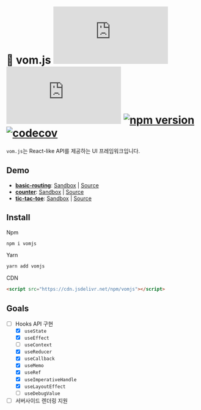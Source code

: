 # :eyes: vom.js [![gzip size](https://img.badgesize.io/https://cdn.jsdelivr.net/npm/vomjs/dist/vom.js?label=gzip&compression=gzip)](https://cdn.jsdelivr.net/npm/vomjs/dist/vom.js) [![brotli size](https://img.badgesize.io/https://cdn.jsdelivr.net/npm/vomjs/dist/vom.js?label=brotli&compression=brotli)](https://cdn.jsdelivr.net/npm/vomjs/dist/vom.js) [![npm version](https://img.shields.io/npm/v/vomjs)](https://npmjs.com/package/vomjs) [![codecov](https://codecov.io/gh/Xvezda/vom.js/branch/main/graph/badge.svg?token=EIU6BZ9MO4)](https://codecov.io/gh/Xvezda/vom.js)

`vom.js`는 React-like API를 제공하는 UI 프레임워크입니다.


## Demo

- [**basic-routing**](https://5ek46.csb.app): [Sandbox](https://codesandbox.io/s/5ek46) | [Source](examples/basic-routing)
- [**counter**](https://g98c9.csb.app): [Sandbox](https://codesandbox.io/s/g98c9) | [Source](examples/counter)
- [**tic-tac-toe**](https://ni9yt.csb.app): [Sandbox](https://codesandbox.io/s/ni9yt) | [Source](examples/tic-tac-toe)

## Install

Npm
```sh
npm i vomjs
```

Yarn
```sh
yarn add vomjs
```

CDN
```html
<script src="https://cdn.jsdelivr.net/npm/vomjs"></script>
```

## Goals
- [ ] Hooks API 구현
  - [x] `useState`
  - [x] `useEffect`
  - [ ] `useContext`
  - [x] `useReducer`
  - [x] `useCallback`
  - [x] `useMemo`
  - [x] `useRef`
  - [x] `useImperativeHandle`
  - [x] `useLayoutEffect`
  - [ ] `useDebugValue`
- [ ] 서버사이드 렌더링 지원
